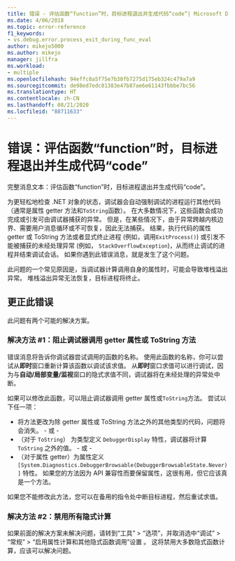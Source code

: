 ```yaml
---
title: 错误 - 评估函数“function”时，目标进程退出并生成代码“code”| Microsoft Docs
ms.date: 4/06/2018
ms.topic: error-reference
f1_keywords:
- vs.debug.error.process_exit_during_func_eval
author: mikejo5000
ms.author: mikejo
manager: jillfra
ms.workload:
- multiple
ms.openlocfilehash: 94effc8a5f75e7b38fb7275d175eb324c479a7a9
ms.sourcegitcommit: de98ed7edc81383e47b87ae6e61143fbbbe7bc56
ms.translationtype: HT
ms.contentlocale: zh-CN
ms.lasthandoff: 08/21/2020
ms.locfileid: "88711633"
---
```

# <a name="error-the-target-process-exited-with-code-39code39-while-evaluating-the-function-39function39"></a>错误：评估函数“function”时，目标进程退出并生成代码“code”

完整消息文本：评估函数“function”时，目标进程退出并生成代码“code”。

为更轻松地检查 .NET 对象的状态，调试器会自动强制调试的进程运行其他代码（通常是属性 getter 方法和`ToString`函数）。 在大多数情况下，这些函数会成功完成或引发可由调试器捕获的异常。 但是，在某些情况下，由于异常跨越内核边界、需要用户消息循环或不可恢复，因此无法捕获。 结果，执行代码的属性 getter 或 ToString 方法或者显式终止进程 (例如，调用`ExitProcess()`) 或引发不能被捕获的未经处理异常 (例如， `StackOverflowException`)，从而终止调试的进程并结束调试会话。 如果你遇到此错误消息，就是发生了这个问题。

此问题的一个常见原因是，当调试器计算调用自身的属性时，可能会导致堆栈溢出异常。 堆栈溢出异常无法恢复，目标进程将终止。

## <a name="to-correct-this-error"></a>更正此错误

此问题有两个可能的解决方案。

### <a name="solution-1-prevent-the-debugger-from-calling-the-getter-property-or-tostring-method"></a>解决方法 #1：阻止调试器调用 getter 属性或 ToString 方法 

错误消息将告诉你调试器尝试调用的函数的名称。 使用此函数的名称，你可以尝试从**即时**窗口重新计算该函数以调试该求值。 从**即时**窗口求值可以进行调试，因为与**自动/局部变量/监视**窗口的隐式求值不同，调试器将在未经处理的异常处中断。

如果可以修改此函数，可以阻止调试器调用 getter 属性或`ToString`方法。 尝试以下任一项：

* 将方法更改为除 getter 属性或 ToString 方法之外的其他类型的代码，问题将会消失。
    \- 或 -
* （对于 `ToString`） 为类型定义 `DebuggerDisplay` 特性，调试器将计算 `ToString` 之外的值。
    \- 或 -
* （对于属性 getter）为属性定义 `[System.Diagnostics.DebuggerBrowsable(DebuggerBrowsableState.Never)]` 特性。 如果您的方法因为 API 兼容性而要保留属性，这很有用，但它应该真是一个方法。

如果您不能修改此方法，您可以在备用的指令处中断目标进程，然后重试求值。

### <a name="solution-2-disable-all-implicit-evaluation"></a>解决方法 #2：禁用所有隐式计算

如果前面的解决方案未解决问题，请转到“工具” > “选项”，并取消选中“调试” > “常规” > “启用属性计算和其他隐式函数调用”设置    。 这将禁用大多数隐式函数计算，应该可以解决问题。
